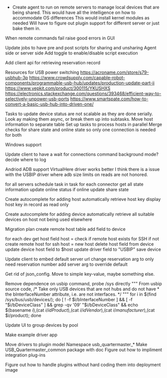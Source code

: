 
* Create agent to run on remote servers to manage local devices that are being shared.
    This would have all the intelligence on how to accommodate OS differences
    This would install kernel modules as needed
    Will have to figure out plugin support for different server or just bake them in.
 
 When remote commands fail raise good errors in GUI
    
Update jobs to have pre and post scripts for sharing and unsharing
  Agent side or server side
  Add toggle to enable/disable script execution

Add client api for retrieving reservation record

Resources for USB power switching
  https://acroname.com/store/s79-usbhub-3p
  https://www.crowdsupply.com/capable-robot-components/programmable-usb-hub/updates/production-update-part-ii
  https://www.yepkit.com/product/300115/YKUSHXS
  https://electronics.stackexchange.com/questions/393468/efficient-way-to-selectively-unpower-usb-ports
  https://www.smartspate.com/how-to-convert-a-basic-usb-hub-into-driven-one/

   
Tasks to update device status are not scalable as they are done serially. Look ay making them async, or break them up into subtasks.
    Move host information to separate table
    Set up tasks to process hosts in parallel
    Merge checks for share state and online state so only one connection is needed for both

Windows support

Update client to have a wait for connections command
   background mode?
     decide where to log

Andriod ADB support
    VirtualHere driver works better
        I think there is a issue with the USBIP driver where adb size limits on reads are not honored.

for all servers
  schedule task
    in task
      for each connector
        get all state information
        update online status
        if online
          update share state


Create autocomplete for adding host
    automatically retrieve host key
    display host key in record as read only

Create autocomplete for adding device
    automatically retrieve all suitable devices on host not being used elsewhere 
    
    
Migration plan
   create remote host table
   add field to device
   
   for each dev
     get host field
     host = check if remote host exists for SSH
     if not create remote host for ssh
     host = new host
     delete host field from device
     update device host field to $host
     update driver field to "USBIP"
     save device


Update client to
    embed default server url
    change reservation arg to only need reservation number
    add server arg to override default

Get rid of json_config. Move to simple key-value, maybe something else.


Remove dependence on usbip command, probe /sys directly
    """
    From usbip source code,
    /* Take only USB devices that are not hubs and do not have
     * the bInterfaceNumber attribute, i.e. are not interfaces.
     */
    """
    for i in $(find /sys/bus/usb/devices/); do [ ! -f $i/bInterfaceNumber ] && [ -f  "$i/bDeviceClass" ] && grep -qv '09' "$i/bDeviceClass" && echo $(basename $i),$(cat $i/idProduct),$(cat $i/idVendor),$(cat $i/manufacturer),$(cat $i/product); done


Update UI to group devices by pool


Make example driver app


Move drivers to plugin model
    Namespace usb_quartermaster_*
    Make USB_Quartermaster_common package with
        doc
    Figure out how to impliment integration plug-ins

Figure out how to handle plugins without hard coding them into deployment image
